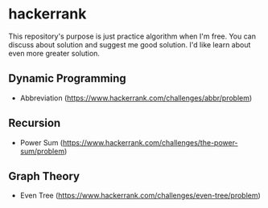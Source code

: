 # hackerrank

This repository's purpose is just practice algorithm when I'm free.
You can discuss about solution and suggest me good solution. I'd like
learn about even more greater solution.

## Dynamic Programming

* Abbreviation (https://www.hackerrank.com/challenges/abbr/problem)

## Recursion

* Power Sum (https://www.hackerrank.com/challenges/the-power-sum/problem)

## Graph Theory

* Even Tree (https://www.hackerrank.com/challenges/even-tree/problem)
